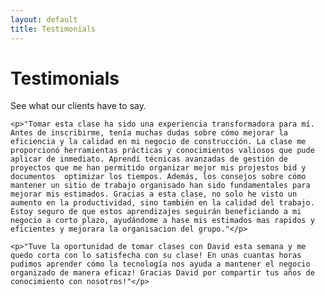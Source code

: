 ```yaml
---
layout: default
title: Testimonials
---
```


<div class="post">
	<h1 class="pageTitle">Testimonials</h1>
	<!-- <h4>"And once the storm is over, you won't remember how you made it through, how you managed to survive. You won't even be sure whether the storm is really over. But one thing is certain. When you come out of the storm, you won't be the same person who walked in. That's what this storm's all about." —Haruki Murakami</h4> -->
	<p class="intro">See what our clients have to say.</p>

	<p>"Tomar esta clase ha sido una experiencia transformadora para mí. Antes de inscribirme, tenía muchas dudas sobre cómo mejorar la eficiencia y la calidad en mi negocio de construcción. La clase me proporcionó herramientas prácticas y conocimientos valiosos que pude aplicar de inmediato. Aprendí técnicas avanzadas de gestión de proyectos que me han permitido organizar mejor mis projestos bid y documentos  optimizar los tiempos. Además, los consejos sobre cómo mantener un sitio de trabajo organisado han sido fundamentales para mejorar mis estimados. Gracias a esta clase, no solo he visto un aumento en la productividad, sino también en la calidad del trabajo. Estoy seguro de que estos aprendizajes seguirán beneficiando a mi negocio a corto plazo, ayudándome a hase mis estimados mas rapidos y eficientes y mejorara la organisacion del grupo."</p>

	<p>"Tuve la oportunidad de tomar clases con David esta semana y me quedo corta con lo satisfecha con su clase! En unas cuantas horas pudimos aprender cómo la tecnología nos ayuda a mantener el negocio organizado de manera eficaz! Gracias David por compartir tus años de conocimiento con nosotros!"</p>

</div>

